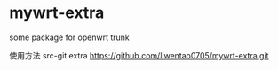 mywrt-extra
===========

some package for openwrt trunk

使用方法
src-git extra https://github.com/liwentao0705/mywrt-extra.git
